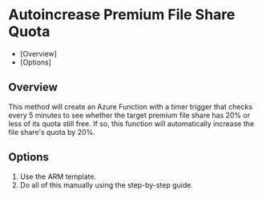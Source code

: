 # Autoincrease Premium File Share Quota
- [Overview]
- [Options]

## Overview
This method will create an Azure Function with a timer trigger that checks every 5 minutes to see whether the target premium file share has 20% or less of its quota still free. If so, this function will automatically increase the file share's quota by 20%.

## Options
1. Use the ARM template.
2. Do all of this manually using the step-by-step guide.
